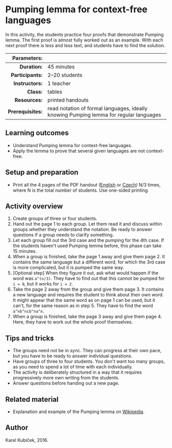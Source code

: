 # Pumping lemma for context-free languages

In this activity, the students practice four proofs that demonstrate Pumping lemma. The first proof is almost fully worked out as an example. With each next proof there is less and less text, and students have to find the solution.

| Parameters:        |               |
| -----------------: | :------------ |
| **Duration:**      | 45 minutes    |
| **Participants:**  | 2–20 students |
| **Instructors:**   | 1 teacher     |
| **Class:**         | tables        |
| **Resources:**     | printed handouts |
| **Prerequisites:** | read notation of formal languages, ideally knowing Pumping lemma for regular languages |

## Learning outcomes

* Understand Pumping lemma for context-free languages.
* Apply the lemma to prove that several given languages are not context-free.

## Setup and preparation

* Print all the 4 pages of the PDF handout \([English](handout-english.pdf) or [Czech](handout-czech.pdf)\) N/3 times, where N is the total number of students. Use one-sided printing.

## Activity overview

1. Create groups of three or four students.
2. Hand out the page 1 to each group. Let them read it and discuss within groups whether they understand the notation. Be ready to answer questions if a group needs to clarify something.
3. Let each group fill out the 3rd case and the pumping for the 4th case. If the students haven't used Pumping lemma before, this phase can take 15 minutes.
4. When a group is finished, take the page 1 away and give them page 2. It contains the same language but a different word, for which the 3rd case is more complicated, but it is pumped the same way.
5. [Optional step] When they figure it out, ask what would happen if the word was `a^(n/3)`. They have to find out that this cannot be pumped for `i = 0`, but it works for `i = 2`.
6. Take the page 2 away from the group and give them page 3. It contains a new language and requires the student to think about their own word. It might appear that the same word as on page 1 can be used, but it can't, for the same reason as in step 5. They have to find the word `a^nb^ncb^na^n`.
7. When a group is finished, take the page 3 away and give them page 4. Here, they have to work out the whole proof themselves.

## Tips and tricks

* The groups need not be in sync. They can progress at their own pace, but you have to be ready to answer individual questions.
* Have groups of three to four students. You don't want too many groups, as you need to spend a lot of time with each individually.
* The activity is deliberately structured in a way that it requires progressively more own writing from the students.
* Answer questions before handing out a new page.

## Related material

* Explanation and example of the Pumping lemma on [Wikipedia](https://en.wikipedia.org/wiki/Pumping_lemma_for_context-free_languages).

## Author

Karel Kubíček, 2016.
